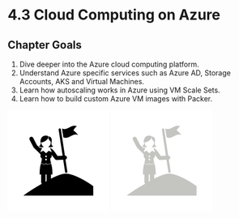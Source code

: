 # 4.3 Cloud Computing on Azure

## Chapter Goals

 1. Dive deeper into the Azure cloud computing platform.
 2. Understand Azure specific services such as Azure AD, Storage Accounts, AKS and Virtual Machines.
 3. Learn how autoscaling works in Azure using VM Scale Sets.
 4. Learn how to build custom Azure VM images with Packer.

![goals image](../../img/goals_light.svg ':size=100x100 :class=light-mode-icon :alt= goals image; light mode')
![goals image](../../img/goals_dark.svg ':size=100x100 :class=dark-mode-icon :alt= goals image; dark mode')
